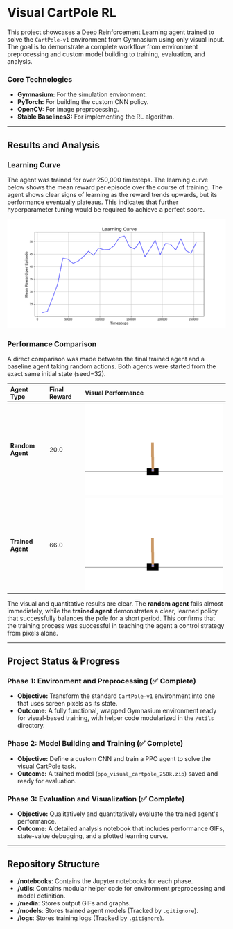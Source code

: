 # Visual CartPole RL

This project showcases a Deep Reinforcement Learning agent trained to solve the `CartPole-v1` environment from Gymnasium using only visual input. The goal is to demonstrate a complete workflow from environment preprocessing and custom model building to training, evaluation, and analysis.

### Core Technologies
* **Gymnasium:** For the simulation environment.
* **PyTorch:** For building the custom CNN policy.
* **OpenCV:** For image preprocessing.
* **Stable Baselines3:** For implementing the RL algorithm.

---
## Results and Analysis

### Learning Curve
The agent was trained for over 250,000 timesteps. The learning curve below shows the mean reward per episode over the course of training. The agent shows clear signs of learning as the reward trends upwards, but its performance eventually plateaus. This indicates that further hyperparameter tuning would be required to achieve a perfect score.

![Learning Curve](media/learning_curve.png)

### Performance Comparison
A direct comparison was made between the final trained agent and a baseline agent taking random actions. Both agents were started from the exact same initial state (seed=32).

| Agent Type | Final Reward | Visual Performance |
| :--- | :--- | :--- |
| **Random Agent** | 20.0 | ![Random Agent](media/random_agent.gif) |
| **Trained Agent** | 66.0 | ![Trained Agent](media/trained_agent.gif) |

The visual and quantitative results are clear. The **random agent** fails almost immediately, while the **trained agent** demonstrates a clear, learned policy that successfully balances the pole for a short period. This confirms that the training process was successful in teaching the agent a control strategy from pixels alone.

---
## Project Status & Progress

### Phase 1: Environment and Preprocessing (✅ Complete)
* **Objective:** Transform the standard `CartPole-v1` environment into one that uses screen pixels as its state.
* **Outcome:** A fully functional, wrapped Gymnasium environment ready for visual-based training, with helper code modularized in the `/utils` directory.

### Phase 2: Model Building and Training (✅ Complete)
* **Objective:** Define a custom CNN and train a PPO agent to solve the visual CartPole task.
* **Outcome:** A trained model (`ppo_visual_cartpole_250k.zip`) saved and ready for evaluation.

### Phase 3: Evaluation and Visualization (✅ Complete)
* **Objective:** Qualitatively and quantitatively evaluate the trained agent's performance.
* **Outcome:** A detailed analysis notebook that includes performance GIFs, state-value debugging, and a plotted learning curve.

---
## Repository Structure

-   **/notebooks**: Contains the Jupyter notebooks for each phase.
-   **/utils**: Contains modular helper code for environment preprocessing and model definition.
-   **/media**: Stores output GIFs and graphs.
-   **/models**: Stores trained agent models (Tracked by `.gitignore`).
-   **/logs**: Stores training logs (Tracked by `.gitignore`).